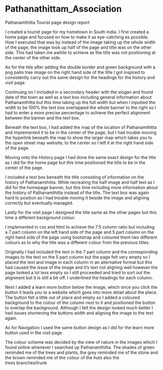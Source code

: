 # Pathanathittam_Association

Pathanamthitta Tourist page design report 

I created a tourist page for my hometown in South India. I first created a home page and focused on how to make it as eye-catching as possible. How I executed that was by instead of the image taking up the whole width of the page, the image took up half of the page and title was on the other side. This had taken me awhile to achieve as the title was not positioning at the center of the other side.

As for the title after adding the double border and green background with a png palm tree image on the right hand side of the title I got inspired to consistently carry out the same design for the headings for the history and visit page.

Continuing on I included in a secondary header with the slogan and found date of the town as well as a text box including general information about Pathanamthitta but this time taking up the full width but when I inputted the width to be 100% the text box overlapped the whole banner to the right so I had to enter a more precise percentage to achieve the perfect alignment between the banner and the text box.

Beneath the text box, I had added the map of the location of Pathanamthitta and implemented it to be in the center of the page, but I had trouble moving the hyperlink beneath the map to show the larger map which takes you to the open street map website; to the center so I left it at the right hand side of the page. 

Moving onto the History page I had done the same exact design for the title as I did for the home page but this time positioned the title to be in the center of the page.

I included a text box beneath the title consisting of information on the history of Pathanamthitta. While recreating the half image and half text as I did for the homepage banner, but this time including more information about the history of Pathanamthitta instead of the title. The text box was again hard to position as I had trouble moving it beside the image and aligning correctly but eventually managed.

Lastly for the visit page I designed the title same as the other pages but this time a different background colour. 

I implemented in css and html to achieve the 7:5 column ratio but including a 7 part column on the left hand side of the page and 5 part column on the right hand side of the page using bootstrap and coloured them two different colours as to why the title was a different colour from the previous titles. 

Originally I had included the text in the 7 part column and the corresponding images to the text on the 5 part column but the page felt very empty so I placed the text and image in each column in an alternative format but this had caused the issue of the image and it’s text not aligning well however the page looked a lot less empty so I still proceeded and tried to sort out the alignment but it is still a bit off. I underlined the headings for each column.

Next I added a learn more button below the image, which once you click the button it leads you to a website which goes into more detail about the place. The button felt a little out of place and empty so I added a coloured background to the colour of the column next to it and positioned the button to overlap the background. Although I felt the design looked much better I had issues shortening the buttons width and aligning the image to the text again. 

As for Navigation I used the same button design as I did for the learn more button used in the visit page. 

The colour scheme was decided by the view of nature in the images which I found online whenever I searched up Pathanamthitta. The shades of green reminded me of the trees and plants, the grey reminded me of the stone and the brown reminded me of the colour of the huts also the trees branches/trunk